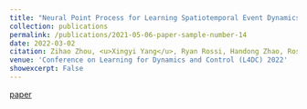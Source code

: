 ```yaml
---
title: "Neural Point Process for Learning Spatiotemporal Event Dynamics"
collection: publications
permalink: /publications/2021-05-06-paper-sample-number-14
date: 2022-03-02
citation: Zihao Zhou, <u>Xingyi Yang</u>, Ryan Rossi, Handong Zhao, Rose Yu
venue: 'Conference on Learning for Dynamics and Control (L4DC) 2022'
showexcerpt: False
---
```

[paper](https://arxiv.org/pdf/2112.06351.pdf)

